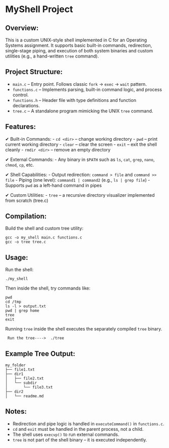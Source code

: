  MyShell Project
=========================

Overview:
---------
This is a custom UNIX-style shell implemented in C for an Operating Systems assignment.
It supports basic built-in commands, redirection, single-stage piping, and execution
of both system binaries and custom utilities (e.g., a hand-written `tree` command).

Project Structure:
------------------
- `main.c`         – Entry point. Follows classic `fork` → `exec` → `wait` pattern.
- `functions.c`    – Implements parsing, built-in command logic, and process control.
- `functions.h`    – Header file with type definitions and function declarations.
- `tree.c`         – A standalone program mimicking the UNIX `tree` command.

Features:
---------
✔ Built-in Commands:
    - `cd <dir>`      – change working directory
    - `pwd`           – print current working directory
    - `clear`         – clear the screen
    - `exit`          – exit the shell cleanly
    - `rmdir <dir>`   – remove an empty directory

✔ External Commands:
    - Any binary in `$PATH` such as `ls`, `cat`, `grep`, `nano`, `chmod`, `cp`, etc.

✔ Shell Capabilities:
    - Output redirection: `command > file` and `command >> file`
    - Piping (one level): `command1 | command2` (e.g., `ls | grep file`)
    - Supports `pwd` as a left-hand command in pipes

✔ Custom Utilities:
    - `tree` – a recursive directory visualizer implemented from scratch (tree.c)

Compilation:
------------
Build the shell and custom tree utility:

    gcc -o my_shell main.c functions.c
    gcc -o tree tree.c

Usage:
------
Run the shell:

    ./my_shell

Then inside the shell, try commands like:

    pwd
    cd /tmp
    ls -l > output.txt
    pwd | grep home
    tree
    exit

Running `tree` inside the shell executes the separately compiled `tree` binary.
 
     Run the tree---->  ./tree

Example Tree Output:
--------------------
```
my_folder
├── file1.txt
├── dir1
│   ├── file2.txt
│   └── subdir
│       └── file3.txt
├── dir2
│   └── readme.md
```

Notes:
------
- Redirection and pipe logic is handled in `executeCommand()` in `functions.c`.
- `cd` and `exit` must be handled in the parent process, not a child.
- The shell uses `execvp()` to run external commands.
- `tree` is not part of the shell binary – it is executed independently.